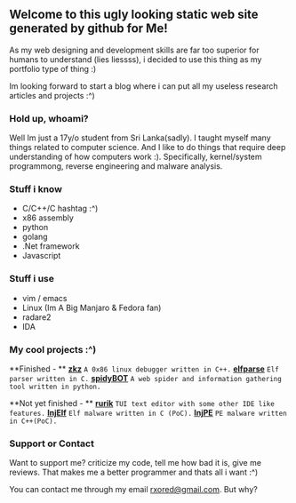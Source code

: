 ## Welcome to this ugly looking static web site generated by github for Me!

As my web designing and development skills are far too superior for humans to understand (lies liessss), i decided to use this thing as my portfolio type of thing :)

Im looking forward to start a blog where i can put all my useless research articles and projects :^)

### Hold up, whoami?

Well Im just a 17y/o student from Sri Lanka(sadly). I taught myself many things related to computer science. And I like to do things that require deep understanding of how computers work :). Specifically, kernel/system programmong, reverse engineering and malware analysis.

### Stuff i know

- C/C++/C hashtag :^)
- x86 assembly
- python
- golang
- .Net framework
- Javascript

### Stuff i use

- vim / emacs
- Linux (Im A Big Manjaro & Fedora fan)
- radare2
- IDA

### My cool projects :^)

**Finished - **
**[zkz](https://github.com/rxOred/zkz.git)** `A 0x86 linux debugger written in C++.`
**[elfparse](https://github.com/rxOred/elfparse.git)** `Elf parser written in C.`
**[spidyBOT](https://github.com/rxOred/spidyBOT.git)** `A web spider and information gathering tool written in python.`

**Not yet finished - **
**[rurik](https://github.com/rxOred/rurik.git)** `TUI text editor with some other IDE like features.`
**[InjElf]()** `Elf malware written in C (PoC).`
**[InjPE]()** `PE malware written in C++(PoC).`

### Support or Contact

Want to support me? criticize my code, tell me how bad it is, give me reviews. That makes me a better programmer and thats all i want :^)

You can contact me through my email rxored@gmail.com. But why?
